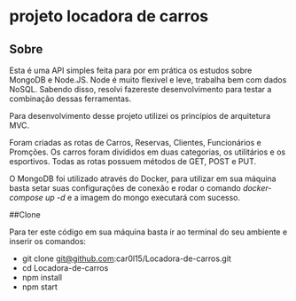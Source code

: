 # projeto locadora de carros

## Sobre

Esta é uma API simples feita para por em prática os estudos sobre MongoDB e Node.JS.
Node é muito flexivel e leve, trabalha bem com dados NoSQL. 
Sabendo disso, resolvi fazereste desenvolvimento para testar a combinação dessas ferramentas.

Para desenvolvimento desse projeto utilizei os princípios de arquitetura MVC.

Foram criadas as rotas de Carros, Reservas, Clientes, Funcionários e Promções. Os 
carros foram divididos em duas categorias, os utilitários e os esportivos. Todas as
rotas possuem métodos de GET, POST e PUT. 

O MongoDB foi utilizado através do Docker, para utilizar em sua máquina basta setar 
suas configurações de conexão e rodar o comando *docker-compose up -d* e a imagem
do mongo executará com sucesso.


##Clone

Para ter este código em sua máquina basta ir ao terminal do seu ambiente e inserir os comandos:

- git clone git@github.com:car0l15/Locadora-de-carros.git
- cd Locadora-de-carros
- npm install
- npm start
